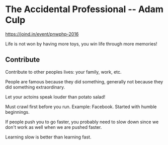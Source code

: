 # The Accidental Professional -- Adam Culp 

https://joind.in/event/pnwphp-2016

Life is not won by having more toys, you win life through more memories!

## Contribute 

Contribute to other peoples lives: your family, work, etc.

People are famous because they did something, generally not because they did something extraordinary.  

Let your actoins speak louder than potato salad!

Must crawl first before you run. Example: Facebook.  Started with humble beginnings.    

If people push you to go faster, you probably need to slow down since we don't work as well when we are pushed faster. 

Learning slow is better than learning fast.   


